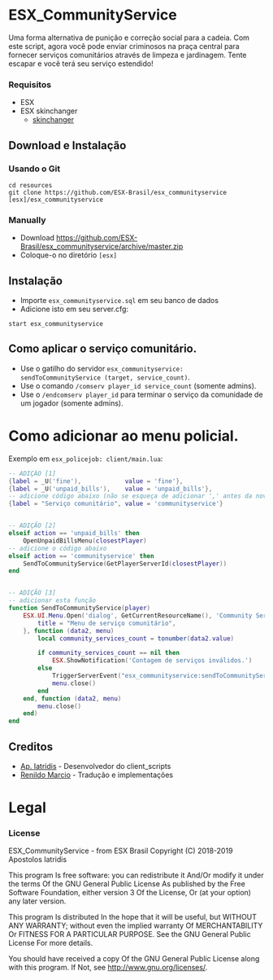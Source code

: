 # ESX_CommunityService

Uma forma alternativa de punição e correção social para a cadeia.
Com este script, agora você pode enviar criminosos na praça central para fornecer serviços comunitários através de limpeza e jardinagem.
Tente escapar e você terá seu serviço estendido!


### Requisitos
* ESX
* ESX skinchanger
  * [skinchanger](https://github.com/ESX-Brasil/skinchanger)

## Download e Instalação

### Usando o Git
```
cd resources
git clone https://github.com/ESX-Brasil/esx_communityservice [esx]/esx_communityservice
```

### Manually
- Download https://github.com/ESX-Brasil/esx_communityservice/archive/master.zip
- Coloque-o no diretório `[esx]`


## Instalação
- Importe `esx_communityservice.sql` em seu banco de dados
- Adicione isto em seu server.cfg:

```
start esx_communityservice
```
## Como aplicar o serviço comunitário.

- Use o gatilho do servidor `esx_communityservice: sendToCommunityService (target, service_count)`.
- Use o comando `/comserv player_id service_count` (somente admins).
- Use o `/endcomserv player_id` para terminar o serviço da comunidade de um jogador (somente admins).



# Como adicionar ao menu policial.

Exemplo em `esx_policejob: client/main.lua`:

```lua
-- ADIÇÃO [1]
{label = _U('fine'),			value = 'fine'},
{label = _U('unpaid_bills'),	value = 'unpaid_bills'},
-- adicione código abaixo (não se esqueça de adicionar ',' antes da nova linha)
{label = "Serviço comunitário",	value = 'communityservice'}


-- ADIÇÃO [2]
elseif action == 'unpaid_bills' then
	OpenUnpaidBillsMenu(closestPlayer)
-- adicione o código abaixo
elseif action == 'communityservice' then
	SendToCommunityService(GetPlayerServerId(closestPlayer))
end


-- ADIÇÃO [3]
-- adicionar esta função
function SendToCommunityService(player)
	ESX.UI.Menu.Open('dialog', GetCurrentResourceName(), 'Community Service Menu', {
		title = "Menu de serviço comunitário",
	}, function (data2, menu)
		local community_services_count = tonumber(data2.value)

		if community_services_count == nil then
			ESX.ShowNotification('Contagem de serviços inválidos.')
		else
			TriggerServerEvent("esx_communityservice:sendToCommunityService", player, community_services_count)
			menu.close()
		end
	end, function (data2, menu)
		menu.close()
	end)
end
```
## Creditos

- [Ap. Iatridis](https://github.com/apoiat) - Desenvolvedor do client_scripts
- [Renildo Marcio](https://github.com/psycodeliccircus) - Tradução e implementações

# Legal
### License
ESX_CommunityService - from ESX Brasil
Copyright (C) 2018-2019 Apostolos Iatridis

This program Is free software: you can redistribute it And/Or modify it under the terms Of the GNU General Public License As published by the Free Software Foundation, either version 3 Of the License, Or (at your option) any later version.

This program Is distributed In the hope that it will be useful, but WITHOUT ANY WARRANTY; without even the implied warranty Of MERCHANTABILITY Or FITNESS FOR A PARTICULAR PURPOSE. See the GNU General Public License For more details.

You should have received a copy Of the GNU General Public License along with this program. If Not, see http://www.gnu.org/licenses/.

